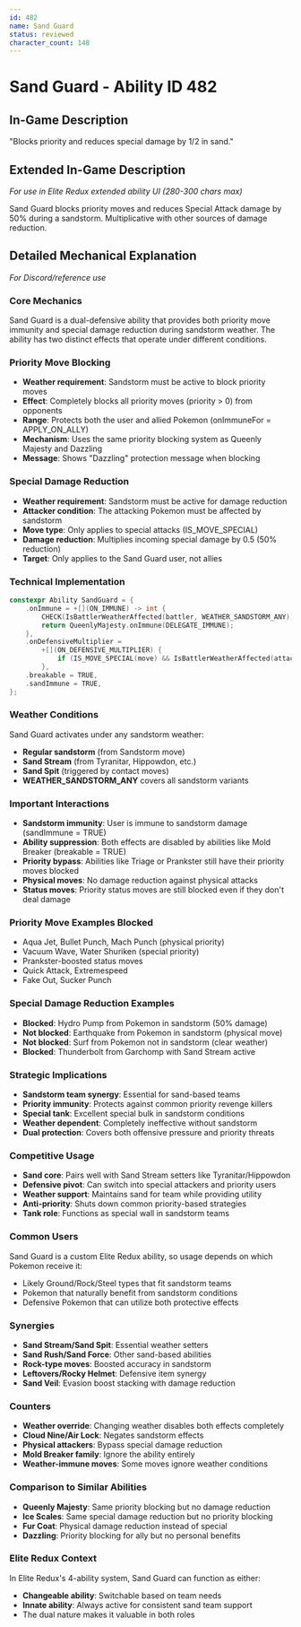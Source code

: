 ```yaml
---
id: 482
name: Sand Guard
status: reviewed
character_count: 148
---
```


# Sand Guard - Ability ID 482

## In-Game Description
"Blocks priority and reduces special damage by 1/2 in sand."

## Extended In-Game Description
*For use in Elite Redux extended ability UI (280-300 chars max)*

Sand Guard blocks priority moves and reduces Special Attack damage by 50% during a sandstorm. Multiplicative with other sources of damage reduction.

## Detailed Mechanical Explanation
*For Discord/reference use*

### Core Mechanics
Sand Guard is a dual-defensive ability that provides both priority move immunity and special damage reduction during sandstorm weather. The ability has two distinct effects that operate under different conditions.

### Priority Move Blocking
- **Weather requirement**: Sandstorm must be active to block priority moves
- **Effect**: Completely blocks all priority moves (priority > 0) from opponents
- **Range**: Protects both the user and allied Pokemon (onImmuneFor = APPLY_ON_ALLY)
- **Mechanism**: Uses the same priority blocking system as Queenly Majesty and Dazzling
- **Message**: Shows "Dazzling" protection message when blocking

### Special Damage Reduction
- **Weather requirement**: Sandstorm must be active for damage reduction
- **Attacker condition**: The attacking Pokemon must be affected by sandstorm
- **Move type**: Only applies to special attacks (IS_MOVE_SPECIAL)
- **Damage reduction**: Multiplies incoming special damage by 0.5 (50% reduction)
- **Target**: Only applies to the Sand Guard user, not allies

### Technical Implementation
```c
constexpr Ability SandGuard = {
    .onImmune = +[](ON_IMMUNE) -> int {
        CHECK(IsBattlerWeatherAffected(battler, WEATHER_SANDSTORM_ANY));
        return QueenlyMajesty.onImmune(DELEGATE_IMMUNE);
    },
    .onDefensiveMultiplier =
        +[](ON_DEFENSIVE_MULTIPLIER) {
            if (IS_MOVE_SPECIAL(move) && IsBattlerWeatherAffected(attacker, WEATHER_SANDSTORM_ANY)) MUL(.5);
        },
    .breakable = TRUE,
    .sandImmune = TRUE,
};
```

### Weather Conditions
Sand Guard activates under any sandstorm weather:
- **Regular sandstorm** (from Sandstorm move)
- **Sand Stream** (from Tyranitar, Hippowdon, etc.)
- **Sand Spit** (triggered by contact moves)
- **WEATHER_SANDSTORM_ANY** covers all sandstorm variants

### Important Interactions
- **Sandstorm immunity**: User is immune to sandstorm damage (sandImmune = TRUE)
- **Ability suppression**: Both effects are disabled by abilities like Mold Breaker (breakable = TRUE)
- **Priority bypass**: Abilities like Triage or Prankster still have their priority moves blocked
- **Physical moves**: No damage reduction against physical attacks
- **Status moves**: Priority status moves are still blocked even if they don't deal damage

### Priority Move Examples Blocked
- Aqua Jet, Bullet Punch, Mach Punch (physical priority)
- Vacuum Wave, Water Shuriken (special priority)
- Prankster-boosted status moves
- Quick Attack, Extremespeed
- Fake Out, Sucker Punch

### Special Damage Reduction Examples
- **Blocked**: Hydro Pump from Pokemon in sandstorm (50% damage)
- **Not blocked**: Earthquake from Pokemon in sandstorm (physical move)
- **Not blocked**: Surf from Pokemon not in sandstorm (clear weather)
- **Blocked**: Thunderbolt from Garchomp with Sand Stream active

### Strategic Implications
- **Sandstorm team synergy**: Essential for sand-based teams
- **Priority immunity**: Protects against common priority revenge killers
- **Special tank**: Excellent special bulk in sandstorm conditions
- **Weather dependent**: Completely ineffective without sandstorm
- **Dual protection**: Covers both offensive pressure and priority threats

### Competitive Usage
- **Sand core**: Pairs well with Sand Stream setters like Tyranitar/Hippowdon
- **Defensive pivot**: Can switch into special attackers and priority users
- **Weather support**: Maintains sand for team while providing utility
- **Anti-priority**: Shuts down common priority-based strategies
- **Tank role**: Functions as special wall in sandstorm teams

### Common Users
Sand Guard is a custom Elite Redux ability, so usage depends on which Pokemon receive it:
- Likely Ground/Rock/Steel types that fit sandstorm teams
- Pokemon that naturally benefit from sandstorm conditions
- Defensive Pokemon that can utilize both protective effects

### Synergies
- **Sand Stream/Sand Spit**: Essential weather setters
- **Sand Rush/Sand Force**: Other sand-based abilities
- **Rock-type moves**: Boosted accuracy in sandstorm
- **Leftovers/Rocky Helmet**: Defensive item synergy
- **Sand Veil**: Evasion boost stacking with damage reduction

### Counters
- **Weather override**: Changing weather disables both effects completely
- **Cloud Nine/Air Lock**: Negates sandstorm effects
- **Physical attackers**: Bypass special damage reduction
- **Mold Breaker family**: Ignore the ability entirely
- **Weather-immune moves**: Some moves ignore weather conditions

### Comparison to Similar Abilities
- **Queenly Majesty**: Same priority blocking but no damage reduction
- **Ice Scales**: Same special damage reduction but no priority blocking
- **Fur Coat**: Physical damage reduction instead of special
- **Dazzling**: Priority blocking for ally but no personal benefits

### Elite Redux Context
In Elite Redux's 4-ability system, Sand Guard can function as either:
- **Changeable ability**: Switchable based on team needs
- **Innate ability**: Always active for consistent sand team support
- The dual nature makes it valuable in both roles
